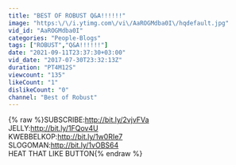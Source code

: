 ```yaml
---
title: "BEST OF ROBUST Q&A!!!!!!"
image: "https:\/\/i.ytimg.com\/vi\/AaROGMdba0I\/hqdefault.jpg"
vid_id: "AaROGMdba0I"
categories: "People-Blogs"
tags: ["ROBUST","Q&A!!!!!!"]
date: "2021-09-11T23:37:30+03:00"
vid_date: "2017-07-30T23:32:13Z"
duration: "PT4M12S"
viewcount: "135"
likeCount: "1"
dislikeCount: "0"
channel: "Best of Robust"
---
```

{% raw %}SUBSCRIBE:<a rel="nofollow" target="blank" href="http://bit.ly/2vjvFVa">http://bit.ly/2vjvFVa</a><br />JELLY:<a rel="nofollow" target="blank" href="http://bit.ly/1FQov4U">http://bit.ly/1FQov4U</a><br />KWEBBELKOP:<a rel="nofollow" target="blank" href="http://bit.ly/1w0RIe7">http://bit.ly/1w0RIe7</a><br />SLOGOMAN:<a rel="nofollow" target="blank" href="http://bit.ly/1vOBS64">http://bit.ly/1vOBS64</a><br />HEAT THAT LIKE BUTTON{% endraw %}
